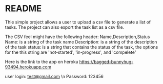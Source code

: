# README

Thie simple project allows a user to upload a csv file to generate a list of tasks. The project can also export the task list as a csv file.


The CSV feel might have the following header:
Name,Description,Status
Name: is a string of the task name
Description: is a string of the description of the task
status: is a string that contains the status of the task, the options for the this string are 'not-started', 'in-progress', and 'compelete'

Here is the link to the app on heroku
https://bagged-bunnyhug-93494.herokuapp.com

user login: test@gmail.com \n
Password: 123456
